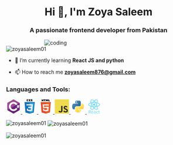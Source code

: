 <h1 align="center">Hi 👋, I'm Zoya Saleem</h1>
<h3 align="center">A passionate frontend developer from Pakistan</h3>
<img align="right" alt="coding" width="400" src="https://as1.ftcdn.net/v2/jpg/05/93/82/76/1000_F_593827677_uXCPMbS2ztblOlGRIqSklgjElMKFbNuD.jpg"
<p align="left"> <img src="https://komarev.com/ghpvc/?username=zoyasaleem01&label=Profile%20views&color=0e75b6&style=flat" alt="zoyasaleem01" /> </p>

- 🌱 I’m currently learning **React JS and python**

- 📫 How to reach me **zoyasaleem876@gmail.com**


<p align="left">
</p>

<h3 align="left">Languages and Tools:</h3>
<p align="left"> <a href="https://www.w3schools.com/cs/" target="_blank" rel="noreferrer"> <img src="https://raw.githubusercontent.com/devicons/devicon/master/icons/csharp/csharp-original.svg" alt="csharp" width="40" height="40"/> </a> <a href="https://www.w3schools.com/css/" target="_blank" rel="noreferrer"> <img src="https://raw.githubusercontent.com/devicons/devicon/master/icons/css3/css3-original-wordmark.svg" alt="css3" width="40" height="40"/> </a> <a href="https://www.w3.org/html/" target="_blank" rel="noreferrer"> <img src="https://raw.githubusercontent.com/devicons/devicon/master/icons/html5/html5-original-wordmark.svg" alt="html5" width="40" height="40"/> </a> <a href="https://developer.mozilla.org/en-US/docs/Web/JavaScript" target="_blank" rel="noreferrer"> <img src="https://raw.githubusercontent.com/devicons/devicon/master/icons/javascript/javascript-original.svg" alt="javascript" width="40" height="40"/> </a> <a href="https://www.python.org" target="_blank" rel="noreferrer"> <img src="https://raw.githubusercontent.com/devicons/devicon/master/icons/python/python-original.svg" alt="python" width="40" height="40"/> </a> <a href="https://reactjs.org/" target="_blank" rel="noreferrer"> <img src="https://raw.githubusercontent.com/devicons/devicon/master/icons/react/react-original-wordmark.svg" alt="react" width="40" height="40"/> </a> </p>

<p><img align="left" src="https://github-readme-stats.vercel.app/api/top-langs?username=zoyasaleem01&show_icons=true&locale=en&layout=compact" alt="zoyasaleem01" /></p>

<p>&nbsp;<img align="center" src="https://github-readme-stats.vercel.app/api?username=zoyasaleem01&show_icons=true&locale=en" alt="zoyasaleem01" /></p>

<p><img align="center" src="https://github-readme-streak-stats.herokuapp.com/?user=zoyasaleem01&" alt="zoyasaleem01" /></p>
